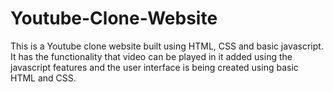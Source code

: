 # Youtube-Clone-Website

This is a Youtube clone website built using HTML, CSS and basic javascript. It has the functionality that video can be played in it added using the javascript features and the user interface is being created using  basic HTML and CSS.



